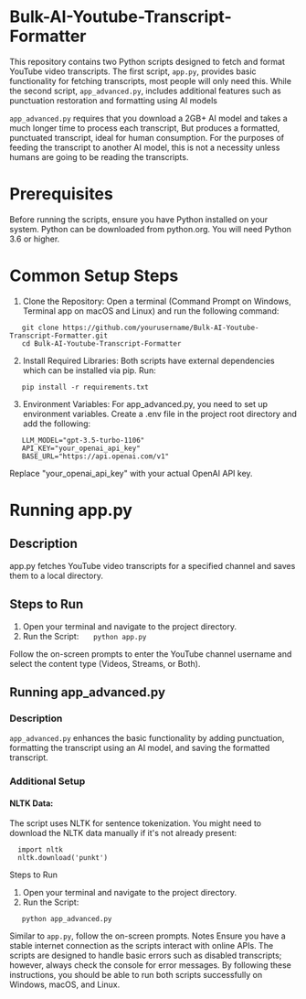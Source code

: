 # Bulk-AI-Youtube-Transcript-Formatter
This repository contains two Python scripts designed to fetch and format YouTube video transcripts. The first script, `app.py`, provides basic functionality for fetching transcripts, most people will only need this. 
While the second script, `app_advanced.py`, includes additional features such as punctuation restoration and formatting using AI models

`app_advanced.py` requires that you download a 2GB+ AI model and takes a much longer time to process each transcript, But produces a formatted, punctuated transcript, ideal for human consumption. For the purposes of feeding the transcript to another AI model, this is not a necessity unless humans are going to be reading the transcripts.

# Prerequisites
Before running the scripts, ensure you have Python installed on your system. Python can be downloaded from python.org. You will need Python 3.6 or higher.

# Common Setup Steps
1. Clone the Repository:
Open a terminal (Command Prompt on Windows, Terminal app on macOS and Linux) and run the following command:

````
   git clone https://github.com/yourusername/Bulk-AI-Youtube-Transcript-Formatter.git
   cd Bulk-AI-Youtube-Transcript-Formatter
````

2. Install Required Libraries:
Both scripts have external dependencies which can be installed via pip. Run:
````
   pip install -r requirements.txt
````

3. Environment Variables:
For app_advanced.py, you need to set up environment variables. Create a .env file in the project root directory and add the following:
````
   LLM_MODEL="gpt-3.5-turbo-1106"
   API_KEY="your_openai_api_key"
   BASE_URL="https://api.openai.com/v1"
````

Replace "your_openai_api_key" with your actual OpenAI API key.

# Running app.py
## Description
app.py fetches YouTube video transcripts for a specified channel and saves them to a local directory.
## Steps to Run
1. Open your terminal and navigate to the project directory.
2. Run the Script:
   ``   python app.py``

Follow the on-screen prompts to enter the YouTube channel username and select the content type (Videos, Streams, or Both).

## Running app_advanced.py
### Description
`app_advanced.py` enhances the basic functionality by adding punctuation, formatting the transcript using an AI model, and saving the formatted transcript.
### Additional Setup
#### NLTK Data:
The script uses NLTK for sentence tokenization. You might need to download the NLTK data manually if it's not already present:
````
  import nltk
  nltk.download('punkt')
````

Steps to Run
1. Open your terminal and navigate to the project directory.
2. Run the Script:

````
   python app_advanced.py
````

Similar to `app.py`, follow the on-screen prompts.
Notes
Ensure you have a stable internet connection as the scripts interact with online APIs.
The scripts are designed to handle basic errors such as disabled transcripts; however, always check the console for error messages.
By following these instructions, you should be able to run both scripts successfully on Windows, macOS, and Linux.
